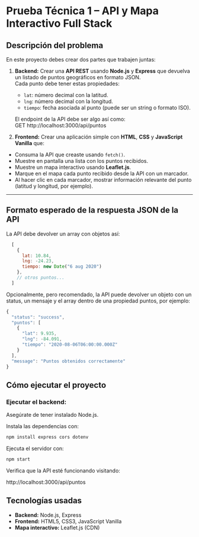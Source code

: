 # Prueba Técnica 1 – API y Mapa Interactivo Full Stack

## Descripción del problema

En este proyecto debes crear dos partes que trabajen juntas:

1. **Backend:** Crear una **API REST** usando **Node.js** y **Express** que devuelva un listado de puntos geográficos en formato JSON.  
   Cada punto debe tener estas propiedades:  
   - `lat`: número decimal con la latitud.  
   - `lng`: número decimal con la longitud.  
   - `tiempo`: fecha asociada al punto (puede ser un string o formato ISO).  

   El endpoint de la API debe ser algo así como:  
   GET http://localhost:3000/api/puntos


2. **Frontend:** Crear una aplicación simple con **HTML**, **CSS** y **JavaScript Vanilla** que:  
- Consuma la API que creaste usando `fetch()`.  
- Muestre en pantalla una lista con los puntos recibidos.  
- Muestre un mapa interactivo usando **Leaflet.js**.  
- Marque en el mapa cada punto recibido desde la API con un marcador.  
- Al hacer clic en cada marcador, mostrar información relevante del punto (latitud y longitud, por ejemplo).

---

## Formato esperado de la respuesta JSON de la API

La API debe devolver un array con objetos así:

```js
  [
    {
      lat: 10.84,
      lng: -24.23,
      tiempo: new Date("6 aug 2020")
    },
    // otros puntos...
  ]
```

Opcionalmente, pero recomendado, la API puede devolver un objeto con un status, un mensaje y el array dentro de una propiedad puntos, por ejemplo:
```js
{
  "status": "success",
  "puntos": [
    {
      "lat": 9.935,
      "lng": -84.091,
      "tiempo": "2020-08-06T06:00:00.000Z"
    }
  ],
  "message": "Puntos obtenidos correctamente"
}
```
## Cómo ejecutar el proyecto

### Ejecutar el backend:

Asegúrate de tener instalado Node.js.

Instala las dependencias con:

```bash
npm install express cors dotenv
```

Ejecuta el servidor con:
```bash
npm start
``` 

Verifica que la API esté funcionando visitando:

http://localhost:3000/api/puntos

## Tecnologías usadas

- **Backend:** Node.js, Express  
- **Frontend:** HTML5, CSS3, JavaScript Vanilla  
- **Mapa interactivo:** Leaflet.js (CDN)